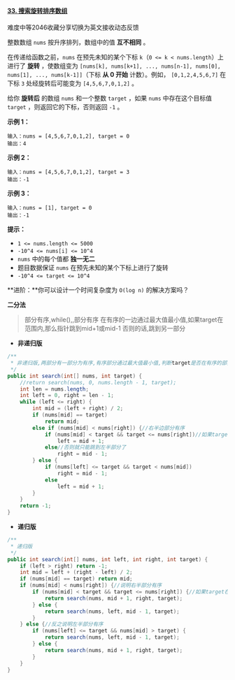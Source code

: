 #### [33. 搜索旋转排序数组](https://leetcode-cn.com/problems/search-in-rotated-sorted-array/)

难度中等2046收藏分享切换为英文接收动态反馈

整数数组 `nums` 按升序排列，数组中的值 **互不相同** 。

在传递给函数之前，`nums` 在预先未知的某个下标 `k`（`0 <= k < nums.length`）上进行了 **旋转**
，使数组变为 `[nums[k], nums[k+1], ..., nums[n-1], nums[0], nums[1], ..., nums[k-1]]`（下标 **从 0 开始** 计数）。例如， `[0,1,2,4,5,6,7]`
在下标 `3` 处经旋转后可能变为 `[4,5,6,7,0,1,2]` 。

给你 **旋转后** 的数组 `nums` 和一个整数 `target` ，如果 `nums` 中存在这个目标值 `target` ，则返回它的下标，否则返回 `-1` 。

**示例 1：**

```
输入：nums = [4,5,6,7,0,1,2], target = 0
输出：4
```

**示例 2：**

```
输入：nums = [4,5,6,7,0,1,2], target = 3
输出：-1
```

**示例 3：**

```
输入：nums = [1], target = 0
输出：-1
```

**提示：**

- `1 <= nums.length <= 5000`
- `-10^4 <= nums[i] <= 10^4`
- `nums` 中的每个值都 **独一无二**
- 题目数据保证 `nums` 在预先未知的某个下标上进行了旋转
- `-10^4 <= target <= 10^4`

**进阶：**你可以设计一个时间复杂度为 `O(log n)` 的解决方案吗？

**二分法**

> 部分有序,while(),,部分有序
> 在有序的一边通过最大值最小值,如果target在范围内,那么指针跳到mid+1或mid-1
> 否则的话,跳到另一部分

* **非递归版**

```java
/**
 * 非递归版,两部分有一部分为有序,有序部分通过最大值最小值,判断target是否在有序的部分,还是在无序的部分
 */
public int search(int[] nums, int target) {
    //return search(nums, 0, nums.length - 1, target);
    int len = nums.length;
    int left = 0, right = len - 1;
    while (left <= right) {
        int mid = (left + right) / 2;
        if (nums[mid] == target)
            return mid;
        else if (nums[mid] < nums[right]) {//右半边部分有序
            if (nums[mid] < target && target <= nums[right])//如果target在右半部分,left=mid+1
                left = mid + 1;
            else//否则就只能跳到左半部分了
                right = mid - 1;
        } else {
            if (nums[left] <= target && target < nums[mid])
                right = mid - 1;
            else
                left = mid + 1;
        }
    }
    return -1;
}
```

* **递归版**

```java
/**
 * 递归版
 */
public int search(int[] nums, int left, int right, int target) {
    if (left > right) return -1;
    int mid = left + (right - left) / 2;
    if (nums[mid] == target) return mid;
    if (nums[mid] < nums[right]) {//说明右半部分有序
        if (nums[mid] < target && target <= nums[right]) {//如果target在最小值和最大值之间,那么就查找右半有序部分,否则的话递归查找左半部分
            return search(nums, mid + 1, right, target);
        } else {
            return search(nums, left, mid - 1, target);
        }
    } else {//反之说明左半部分有序
        if (nums[left] <= target && nums[mid] > target) {
            return search(nums, left, mid - 1, target);
        } else {
            return search(nums, mid + 1, right, target);
        }
    }
}
```